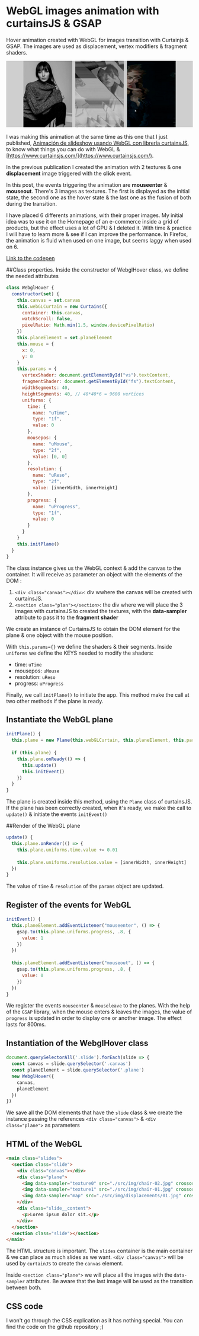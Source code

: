 # WebGL images animation with curtainsJS & GSAP

Hover animation created with WebGL for images transition with Curtainjs & GSAP. The images are used as displacement, vertex modifiers & fragment shaders. 


![alt text](webgl-hover-image.65cdadb.1482.jpg "Illustration of the WEBGL effect")


I was making this animation at the same time as this one that I just published, [Animación de slideshow usando WebGL con librería curtainsJS](https://ivanalbizu.eu/blog/webgl-slideshow/), to know what things you can do with WebGL & [https://www.curtainsjs.com/](https://www.curtainsjs.com/).

In the previous publication I created the animation with 2 textures & one **displacement** image triggered with the **click** event.

In this post, the events triggering the animation are **mouseenter** & **mouseout**. There's 3 images as textures. The first is displayed as the initial state, the second one as the hover state & the last one as the fusion of both during the transition. 

I have placed 6 differents animations, with their proper images. My initial idea was to use it on the Homepage of an e-commerce inside a grid of products, but the effect uses a lot of GPU & I deleted it. With time & practice I will have to learn more & see if I can improve the performance. In Firefox, the animation is fluid when used on one image, but seems laggy when used on 6.

[Link to the codepen](https://codepen.io/ivan_albizu/pen/ZEOeWam)

##Class properties.
Inside the constructor of WebglHover class, we define the needed attributes

```js
class WebglHover {
  constructor(set) {
    this.canvas = set.canvas
    this.webGLCurtain = new Curtains({
      container: this.canvas,
      watchScroll: false,
      pixelRatio: Math.min(1.5, window.devicePixelRatio)
    })
    this.planeElement = set.planeElement
    this.mouse = {
      x: 0,
      y: 0
    }
    this.params = {
      vertexShader: document.getElementById("vs").textContent,
      fragmentShader: document.getElementById("fs").textContent,
      widthSegments: 40,
      heightSegments: 40, // 40*40*6 = 9600 vertices
      uniforms: {
        time: {
          name: "uTime",
          type: "1f",
          value: 0
        },
        mousepos: {
          name: "uMouse",
          type: "2f",
          value: [0, 0]
        },
        resolution: {
          name: "uReso",
          type: "2f",
          value: [innerWidth, innerHeight]
        },
        progress: {
          name: "uProgress",
          type: "1f",
          value: 0
        }
      }
    }
    this.initPlane()
  }
}
```

The class instance gives us the WebGL context & add the canvas to the container. It will receive as parameter an object with the elements of the DOM :
1. ```<div class="canvas"></div>```: div wwhere the canvas will be created with curtainsJS. 
2. ```<section class="plan"></section>```: the div where we will place the 3 images with curtainsJS to created the textures, with the **data-sampler** attribute to pass it to the **fragment shader**

We create an instance of CurtainsJS to obtain the DOM element for the plane & one object with the mouse position. 

With ```this.params={}``` we define the shaders & their segments. Inside ```uniforms``` we define the KEYS needed to modify the shaders: 

* time: ```uTime```
* mousepos: ```uMouse```
* resolution: ```uReso```
* progress: ```uProgress```

Finally, we call ```initPlane()``` to initiate the app. This method make the call at two other methods if the plane is ready. 

## Instantiate the WebGL plane
```js
initPlane() {
  this.plane = new Plane(this.webGLCurtain, this.planeElement, this.params)

  if (this.plane) {
    this.plane.onReady(() => {
      this.update()
      this.initEvent()
    })
  }
}
```

The plane is created inside this method, using the ```Plane``` class of curtainsJS. If the plane has been correctly created, when it's ready, we make the call to ```update()``` & initiate the events ```initEvent()```

##Render of the WebGL plane

```js
update() {
  this.plane.onRender(() => {
    this.plane.uniforms.time.value += 0.01

    this.plane.uniforms.resolution.value = [innerWidth, innerHeight]
  })
}
```
The value of ```time``` & ```resolution``` of the ```params``` object are updated.

## Register of the events for WebGL

```js
initEvent() {
  this.planeElement.addEventListener("mouseenter", () => {
    gsap.to(this.plane.uniforms.progress, .8, {
      value: 1
    })
  })

  this.planeElement.addEventListener("mouseout", () => {
    gsap.to(this.plane.uniforms.progress, .8, {
      value: 0
    })
  })
}
```

We register the events ```mouseenter``` & ```mouseleave``` to the planes. With the help of the ```GSAP``` library, when the mouse enters & leaves the images, the value of ```progress``` is updated in order to display one or another image. The effect lasts for 800ms.

## Instantiation of the WebglHover class
```js
document.querySelectorAll('.slide').forEach(slide => {
  const canvas = slide.querySelector('.canvas')
  const planeElement = slide.querySelector('.plane')
  new WebglHover({
    canvas,
    planeElement
  })
})
```

We save all the DOM elements that have the ```slide``` class & we create the instance passing the references ```<div class="canvas">``` & ```<div class="plane">``` as parameters

## HTML of the WebGL 

```html
<main class="slides">
  <section class="slide">
    <div class="canvas"></div>
    <div class="plane">
      <img data-sampler="texture0" src="./src/img/chair-02.jpg" crossorigin="anonymous" />
      <img data-sampler="texture1" src="./src/img/chair-01.jpg" crossorigin="anonymous" />
      <img data-sampler="map" src="./src/img/displacements/01.jpg" crossorigin="anonymous" />
    </div>
    <div class="slide__content">
      <p>Lorem ipsum dolor sit.</p>
    </div>
  </section>
  <section class="slide"></section>
</main>
```

The HTML structure is important. The ```slides``` container is the main container & we can place as much slides as we want. 
```<div class="canvas">``` will be used by ```curtainJS``` to create the ```canvas``` element.

Inside ```<section class="plane">``` we will place all the images with the ```data-sampler``` attributes. Be aware that the last image will be used as the transition between both. 

## CSS code
I won't go through the CSS explication as it has nothing special. You can find the code on the github repository ;)